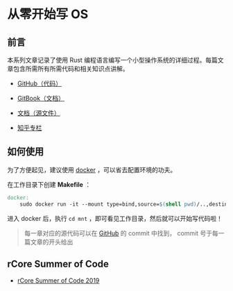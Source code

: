 # 从零开始写 OS

## 前言

本系列文章记录了使用 Rust 编程语言编写一个小型操作系统的详细过程。每篇文章包含所需所有所需代码和相关知识点讲解。

- [GitHub（代码）](https://github.com/LearningOS/rcore_step_by_step)

- [GitBook（文档）](https://xy-plus.gitbook.io/rcore-step-by-step)

- [文档（源文件）](https://github.com/chyyuu/rcoresbs_doc)

- [知乎专栏](https://zhuanlan.zhihu.com/c_1086573713289347072)

## 如何使用

为了方便起见，建议使用 [docker](http://www.runoob.com/docker/docker-tutorial.html) ，可以省去配置环境的功夫。

在工作目录下创建 **Makefile** ：

```Makefile
docker:
	sudo docker run -it --mount type=bind,source=$(shell pwd)/..,destination=/mnt panqinglin/rust_riscv bash
```

进入 docker 后，执行 `cd mnt` ，即可看见工作目录，然后就可以开始写代码啦！

> 每一章对应的源代码可以在 [GitHub](https://github.com/LearningOS/rcore_step_by_step) 的 commit 中找到， commit 号于每一篇文章的开头给出

## rCore Summer of Code

- [rCore Summer of Code 2019](https://github.com/LearningOS/rcore_step_by_step/wiki/rCore-Summer-of-Code)
